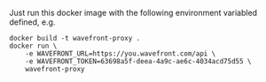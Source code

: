 Just run this docker image with the following environment variabled defined, e.g.

    docker build -t wavefront-proxy .
    docker run \
        -e WAVEFRONT_URL=https://you.wavefront.com/api \
        -e WAVEFRONT_TOKEN=63698a5f-deea-4a9c-ae6c-4034acd75d55 \
        wavefront-proxy
